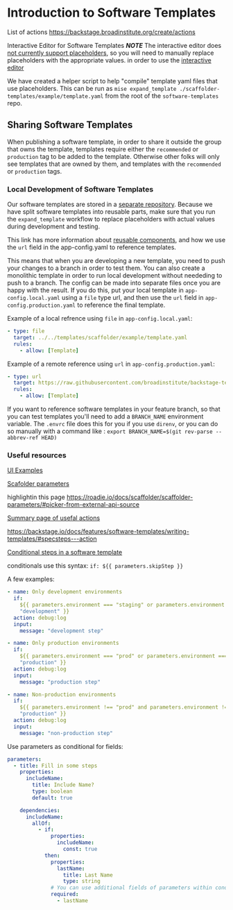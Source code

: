 # Introduction to Software Templates

List of actions https://backstage.broadinstitute.org/create/actions

Interactive Editor for Software Templates **_NOTE_** The interactive editor does
[not currently support placeholders](https://backstage.io/docs/features/software-templates/input-examples#use-placeholders-to-reference-remote-files:~:text=Testing%20of%20this%20functionality%20is%20not%20yet%20supported%20using%20create/edit.%20In%20addition%2C%20this%20functionality%20only%20works%20for%20remote%20files%20and%20not%20local%20files.%20You%20also%20cannot%20nest%20files.),
so you will need to manually replace placeholders with the appropriate values.
in order to use the [interactive editor](/create/edit)

We have created a helper script to help "compile" template yaml files that use
placeholders. This can be run as
`mise expand_template ./scaffolder-templates/example/template.yaml` from the
root of the `software-templates` repo.

## Sharing Software Templates

When publishing a software template, in order to share it outside the group that
owns the template, templates require either the `recommended` or `production`
tag to be added to the template. Otherwise other folks will only see templates
that are owned by them, and templates with the `recommended` or `production`
tags.

### Local Development of Software Templates

Our software templates are stored in a
[separate repository](/catalog/default/component/software-templates). Because
we have split software templates into reusable parts, make sure that you run the `expand_template`
workflow to replace placeholders with actual values during development and
testing.

This link has more information about [reusable components](https://backstage.io/docs/features/software-templates/input-examples#use-placeholders-to-reference-remote-files),
and how we use the `url` field in the app-config.yaml to reference templates.


This means that when you are developing a new template, you need to push your
changes to a branch in order to test them. You can also create a monolithic
template in order to run local development without neededing to push to a
branch. The config can be made into separate files once you are happy with the
result. If you do this, put your local template in `app-config.local.yaml` using
a `file` type url, and then use the `url` field in `app-config.production.yaml`
to reference the final template.

Example of a local refrence using `file` in `app-config.local.yaml`:

```yaml
- type: file
  target: ../../templates/scaffolder/example/template.yaml
  rules:
    - allow: [Template]
```

Example of a remote reference using `url` in `app-config.production.yaml`:

```yaml
- type: url
  target: https://raw.githubusercontent.com/broadinstitute/backstage-terraform-provider/main/templates/scaffolder/terraform-control-module/template.yaml
  rules:
    - allow: [Template]
```

If you want to reference software templates in your feature branch, so that you
can test templates you'll need to add a `BRANCH_NAME` environment variable. The
`.envrc` file does this for you if you use `direnv`, or you can do so manually
with a command like : `export BRANCH_NAME=$(git rev-parse --abbrev-ref HEAD)`

### Useful resources

[UI Examples](https://backstage.io/docs/features/software-templates/ui-options-examples/)

[Scafolder parameters](https://roadie.io/docs/scaffolder/scaffolder-parameters/)

highlightin this page
https://roadie.io/docs/scaffolder/scaffolder-parameters/#picker-from-external-api-source

[Summary page of usefal actions](https://roadie.io/docs/scaffolder/scaffolder-actions-directory/)

https://backstage.io/docs/features/software-templates/writing-templates/#specsteps---action

[Conditional steps in a software template](https://backstage.io/docs/features/software-templates/input-examples/#use-parameters-as-condition-in-steps)

conditionals use this syntax: `if: ${{ parameters.skipStep }}`

A few examples:

```yaml
- name: Only development environments
  if:
    ${{ parameters.environment === "staging" or parameters.environment ===
    "development" }}
  action: debug:log
  input:
    message: "development step"

- name: Only production environments
  if:
    ${{ parameters.environment === "prod" or parameters.environment ===
    "production" }}
  action: debug:log
  input:
    message: "production step"

- name: Non-production environments
  if:
    ${{ parameters.environment !== "prod" and parameters.environment !==
    "production" }}
  action: debug:log
  input:
    message: "non-production step"
```

Use parameters as conditional for fields:

```yaml
parameters:
  - title: Fill in some steps
    properties:
      includeName:
        title: Include Name?
        type: boolean
        default: true

    dependencies:
      includeName:
        allOf:
          - if:
              properties:
                includeName:
                  const: true
            then:
              properties:
                lastName:
                  title: Last Name
                  type: string
              # You can use additional fields of parameters within conditional parameters such as required.
              required:
                - lastName
```

